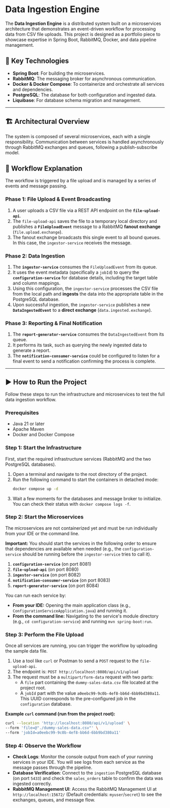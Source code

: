 # Data Ingestion Engine

The **Data Ingestion Engine** is a distributed system built on a microservices architecture that demonstrates an event-driven workflow for processing data from CSV file uploads. This project is designed as a portfolio piece to showcase expertise in Spring Boot, RabbitMQ, Docker, and data pipeline management.

## 🚀 Key Technologies
-   **Spring Boot**: For building the microservices.
-   **RabbitMQ**: The messaging broker for asynchronous communication.
-   **Docker & Docker Compose**: To containerize and orchestrate all services and dependencies.
-   **PostgreSQL**: The database for both configuration and ingested data.
-   **Liquibase**: For database schema migration and management.

---

## 🏗️ Architectural Overview
The system is composed of several microservices, each with a single responsibility. Communication between services is handled asynchronously through RabbitMQ exchanges and queues, following a publish-subscribe model.

## 🧠 Workflow Explanation

The workflow is triggered by a file upload and is managed by a series of events and message passing.

### Phase 1: File Upload & Event Broadcasting

1.  A user uploads a CSV file via a REST API endpoint on the **`file-upload-api`**.
2.  The `file-upload-api` saves the file to a temporary local directory and publishes a **`FileUploadEvent`** message to a RabbitMQ **fanout exchange** (`file.upload.exchange`).
3.  The fanout exchange broadcasts this single event to all bound queues. In this case, the `ingestor-service` receives the message.

### Phase 2: Data Ingestion

1.  The **`ingestor-service`** consumes the `FileUploadEvent` from its queue.
2.  It uses the event metadata (specifically a `jobId`) to query the **`configuration-service`** for database details, including the target table and column mappings.
3.  Using this configuration, the `ingestor-service` processes the CSV file from the local path and **ingests** the data into the appropriate table in the PostgreSQL database.
4.  Upon successful ingestion, the `ingestor-service` publishes a new **`DataIngestedEvent`** to a **direct exchange** (`data.ingested.exchange`).

### Phase 3: Reporting & Final Notification

1.  The **`report-generator-service`** consumes the `DataIngestedEvent` from its queue.
2.  It performs its task, such as querying the newly ingested data to generate a report.
3.  The **`notification-consumer-service`** could be configured to listen for a final event to send a notification confirming the process is complete.

---

## ▶️ How to Run the Project

Follow these steps to run the infrastructure and microservices to test the full data ingestion workflow.

### Prerequisites
*   Java 21 or later
*   Apache Maven
*   Docker and Docker Compose

### Step 1: Start the Infrastructure

First, start the required infrastructure services (RabbitMQ and the two PostgreSQL databases).

1.  Open a terminal and navigate to the root directory of the project.
2.  Run the following command to start the containers in detached mode:
    ```sh
    docker compose up -d
    ```
3.  Wait a few moments for the databases and message broker to initialize. You can check their status with `docker compose logs -f`.

### Step 2: Start the Microservices

The microservices are not containerized yet and must be run individually from your IDE or the command line.

**Important:** You should start the services in the following order to ensure that dependencies are available when needed (e.g., the `configuration-service` should be running before the `ingestor-service` tries to call it).

1.  **`configuration-service`** (on port 8081)
2.  **`file-upload-api`** (on port 8080)
3.  **`ingestor-service`** (on port 8082)
4.  **`notification-consumer-service`** (on port 8083)
5.  **`report-generator-service`** (on port 8084)

You can run each service by:
*   **From your IDE:** Opening the main application class (e.g., `ConfigurationServiceApplication.java`) and running it.
*   **From the command line:** Navigating to the service's module directory (e.g., `cd configuration-service`) and running `mvn spring-boot:run`.

### Step 3: Perform the File Upload

Once all services are running, you can trigger the workflow by uploading the sample data file.

1.  Use a tool like `curl` or Postman to send a `POST` request to the `file-upload-api`.
2.  The endpoint is: `POST http://localhost:8080/api/v1/upload`
3.  The request must be a `multipart/form-data` request with two parts:
    *   A `file` part containing the `dummy-sales-data.csv` file located at the project root.
    *   A `jobId` part with the value `a0eebc99-9c0b-4ef8-bb6d-6bb9bd380a11`. This UUID corresponds to the pre-configured job in the `configuration` database.

**Example `curl` command (run from the project root):**
```sh
curl --location 'http://localhost:8080/api/v1/upload' \
--form 'file=@"./dummy-sales-data.csv"' \
--form 'jobId=a0eebc99-9c0b-4ef8-bb6d-6bb9bd380a11'
```

### Step 4: Observe the Workflow

*   **Check Logs**: Monitor the console output from each of your running services in your IDE. You will see logs from each service as the message passes through the pipeline.
*   **Database Verification**: Connect to the `ingestion` PostgreSQL database (on port `5433`) and check the `sales_orders` table to confirm the data was ingested correctly.
*   **RabbitMQ Management UI**: Access the RabbitMQ Management UI at `http://localhost:15672/` (Default credentials: `myuser`/`secret`) to see the exchanges, queues, and message flow.
